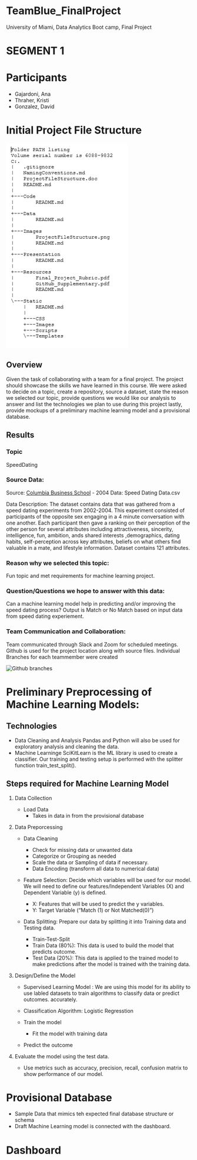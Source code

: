 # TeamBlue_FinalProject
University of Miami, Data Analytics Boot camp, Final Project

# SEGMENT 1

# Participants
- Gajardoni, Ana
- Thraher, Kristi
- Gonzalez, David

# Initial Project File Structure
![Segment #1 - Project File Structure](/Images/ProjectFileStructure.png)


## Overview 
Given the task of collaborating with a team for a final project. The project should showcase the skills we have learned in this course. 
We were asked to decide on a topic, create a repository, source a dataset, state the reason we selected our topic, provide questions we would like our analysis to answer and list the technologies we plan to use during this project lastly, provide mockups of a preliminary machine learning model and a provisional database.

## Results

### Topic
SpeedDating

### Source Data: 
Source: [Columbia Business School](http://www.stat.columbia.edu/~gelman/arm/examples/speed.dating/) - 2004
Data: Speed Dating Data.csv

Data Description: 
The dataset contains data that was gathered from a speed dating experiments from 2002-2004.  This experiment consisted of participants of the opposite sex engaging in a 4 minute conversation with one another. Each participant then gave a ranking on their perception of the other person for several attributes including attractiveness, sincerity, intelligence, fun, ambition, ands shared interests ,demographics, dating habits, self-perception across key attributes, beliefs on what others find valuable in a mate, and lifestyle information. Dataset contains 121 attributes. 

### Reason why we selected this topic: 
Fun topic and met requirements for machine learning project.

### Question/Questions we hope to answer with this data: 
Can a machine learning model help in predicting and/or improving the speed dating process? 
Output is Match or No Match based on input data from speed dating experiement.

### Team Communication and Collaboration:
Team communicated through Slack and Zoom for scheduled meetings.  
Github is used for the project location along with source files. 
Individual Branches for each teammember were created 

![Github branches](https://user-images.githubusercontent.com/94208810/161448764-9794fd20-a8f3-4a3d-a0b8-17d150962bf2.png)


# Preliminary Preprocessing of Machine Learning Models:
## Technologies
  * Data Cleaning and Analysis
    Pandas and Python will also be used for exploratory analysis and cleaning the data. 
  * Machine Learninge
    SciKitLearn is the ML library is used to create a classifier. Our training and testing setup is performed with the splitter function train_test_split().

## Steps required for Machine Learning Model
1.	Data Collection 
    * Load Data
      * Takes in data in from the  provisional database 

2.  Data Preporcessing
    * Data Cleaning
      * Check for missing data or unwanted data 
      * Categorize or Grouping as needed
      * Scale the data or Sampling of data if necessary. 
      * Data Encoding (transform all data to numerical data)
    
    * Feature Selection: Decide which variables will be used for our model. We will need to define our features/Independent Variables (X) and Dependent Variable (y) is       defined. 
        * X: Features that will be used to predict the y variables. 
        * Y: Target Variable (“Match (1) or Not Matched(0)”) 

    * Data Splitting: Prepare our data by splitting it into Training data and Testing data.
       * Train-Test-Split
       * Train Data (80%): This data is used to build the model that predicts outcome. 
       * Test Data (20%):  This data is applied to the trained model to make predictions after the model is trained with the training data. 

3.  Design/Define the Model
    * Supervised Learning Model : We are using this model for its ability to use labled datasets to train algorithms to classify       data or predict outcomes.            accurately.
   	* Classification Algorithm: Logistic Regresstion
    		
    * Train the model
      * Fit the model with training data
    
    * Predict the outcome

4.  Evaluate the model using the test data. 
    * Use metrics such as accuracy, precision, recall, confusion matrix to show performance of our model. 

# Provisional Database 

*  Sample Data that mimics teh expected final database structure or schema
*  Draft Machine Learning model is connected with the dashboard. 

# Dashboard 
